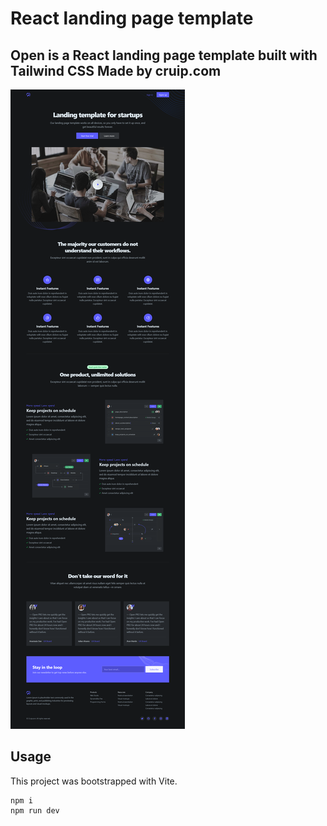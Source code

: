 # React landing page template

**Open** is a **React landing page template built with Tailwind CSS** 
Made by cruip.com
----------
![Home Default](./screenshot/default.png)

## Usage
This project was bootstrapped with Vite.

    npm i
    npm run dev